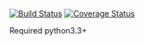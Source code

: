 [![Build Status](https://travis-ci.org/NeverWalkAloner/Cryptography-standards.svg?branch=master)](https://travis-ci.org/NeverWalkAloner/Cryptography-standards)
[![Coverage Status](https://coveralls.io/repos/github/NeverWalkAloner/Cryptography-standards/badge.svg?branch=master)](https://coveralls.io/github/NeverWalkAloner/Cryptography-standards?branch=master)

Required python3.3+

